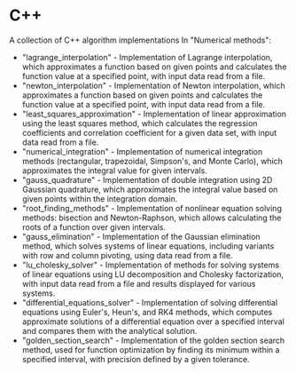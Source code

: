 # C++
A collection of C++ algorithm implementations
In "Numerical methods":
- "lagrange_interpolation" - Implementation of Lagrange interpolation, which approximates a function based on given points and calculates the function value at a specified point, with input data read from a file.
- "newton_interpolation" - Implementation of Newton interpolation, which approximates a function based on given points and calculates the function value at a specified point, with input data read from a file.
- "least_squares_approximation" - Implementation of linear approximation using the least squares method, which calculates the regression coefficients and correlation coefficient for a given data set, with input data read from a file.
- "numerical_integration" - Implementation of numerical integration methods (rectangular, trapezoidal, Simpson's, and Monte Carlo), which approximates the integral value for given intervals.
- "gauss_quadrature" - Implementation of double integration using 2D Gaussian quadrature, which approximates the integral value based on given points within the integration domain.
- "root_finding_methods" - Implementation of nonlinear equation solving methods: bisection and Newton-Raphson, which allows calculating the roots of a function over given intervals.
- "gauss_elimination" - Implementation of the Gaussian elimination method, which solves systems of linear equations, including variants with row and column pivoting, using data read from a file.
- "lu_cholesky_solver" - Implementation of methods for solving systems of linear equations using LU decomposition and Cholesky factorization, with input data read from a file and results displayed for various systems.
- "differential_equations_solver" - Implementation of solving differential equations using Euler's, Heun's, and RK4 methods, which computes approximate solutions of a differential equation over a specified interval and compares them with the analytical solution.
- "golden_section_search" - Implementation of the golden section search method, used for function optimization by finding its minimum within a specified interval, with precision defined by a given tolerance.
